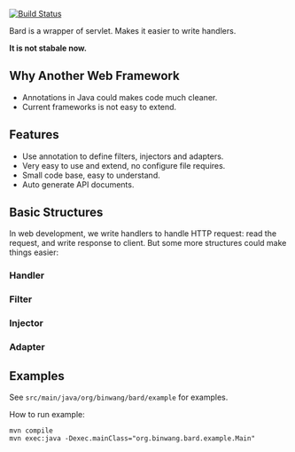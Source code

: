 
[![Build Status](https://travis-ci.org/wb14123/bard.svg)](https://travis-ci.org/wb14123/bard)

Bard is a wrapper of servlet. Makes it easier to write handlers.

**It is not stabale now.**

Why Another Web Framework
---------------

* Annotations in Java could makes code much cleaner.
* Current frameworks is not easy to extend.

Features
---------------

* Use annotation to define filters, injectors and adapters.
* Very easy to use and extend, no configure file requires.
* Small code base, easy to understand.
* Auto generate API documents.

Basic Structures
--------------

In web development, we write handlers to handle HTTP request: read the request, and write response to client. But some more structures could make things easier:

### Handler

### Filter

### Injector

### Adapter


Examples
--------------

See `src/main/java/org/binwang/bard/example` for examples.

How to run example:

```
mvn compile
mvn exec:java -Dexec.mainClass="org.binwang.bard.example.Main"
```
